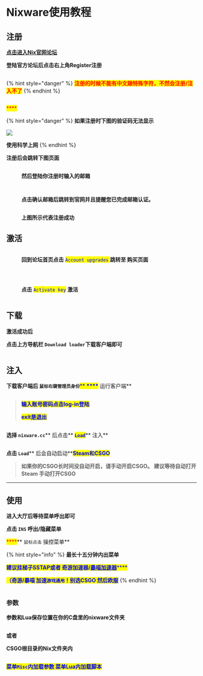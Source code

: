 # Nixware使用教程

## 注册

[**点击进入Nix官网论坛**](https://nixware.cc/)

**登陆官方论坛后点击右上角Register注册**

<figure><img src="../../../.gitbook/assets/image (29).png" alt=""><figcaption></figcaption></figure>

{% hint style="danger" %}
<mark style="color:red;">**注册的时候不能有中文跟特殊字符，不然会注册/注入不了**</mark>
{% endhint %}

<figure><img src="../../../.gitbook/assets/image (19).png" alt=""><figcaption></figcaption></figure>

<mark style="color:red;">****</mark>

{% hint style="danger" %}
**如果注册时下图的验证码无法显示**

****![](../../../.gitbook/assets/image.png)****

**使用科学上网**
{% endhint %}

**注册后会跳转下图页面**

<figure><img src="../../../.gitbook/assets/image (30).png" alt=""><figcaption><p><strong>然后登陆你注册时输入的邮箱</strong></p></figcaption></figure>

<figure><img src="../../../.gitbook/assets/image (33).png" alt=""><figcaption></figcaption></figure>

<figure><img src="../../../.gitbook/assets/image (31).png" alt=""><figcaption><p><strong>点击确认邮箱后跳转到官网并且提醒您已完成邮箱认证。</strong></p></figcaption></figure>

<figure><img src="../../../.gitbook/assets/image (20).png" alt=""><figcaption><p><strong>上图所示代表注册成功</strong></p></figcaption></figure>

## **激活**

<figure><img src="../../../.gitbook/assets/image (4) (1).png" alt=""><figcaption><p><strong>回到论坛首页点击</strong> <mark style="color:blue;"><code>Account upgrades</code> <strong></strong></mark><strong> 跳转至 购买页面</strong></p></figcaption></figure>

​

<figure><img src="../../../.gitbook/assets/image (27).png" alt=""><figcaption><p><strong>点击</strong> <mark style="color:blue;"><code>Activate key</code></mark> <strong>激活</strong></p></figcaption></figure>

<figure><img src="../../../.gitbook/assets/image (32).png" alt=""><figcaption></figcaption></figure>

## **下载**

**激活成功后**

**点击上方导航栏 **<mark style="color:blue;">**`Download loader`**</mark>**下载客户端即可**

<figure><img src="../../../.gitbook/assets/image (5).png" alt=""><figcaption></figcaption></figure>

## **注入**

**下载客户端后 **<mark style="color:blue;">**`鼠标右键管理员身份`**</mark><mark style="color:blue;">** **</mark><mark style="color:blue;">****</mark>** 运行客户端**

<figure><img src="../../../.gitbook/assets/image (2) (2).png" alt=""><figcaption></figcaption></figure>

> <mark style="color:blue;">**输入账号密码点击log-in登陆**</mark>
>
> <mark style="color:blue;">**exit是退出**</mark>

<figure><img src="../../../.gitbook/assets/image (1).png" alt=""><figcaption></figcaption></figure>

**选择 **<mark style="color:blue;">**`nixware.cc`**</mark>** 后点击** <mark style="color:blue;">**`Load`**</mark>** 注入**

<figure><img src="../../../.gitbook/assets/image (24).png" alt=""><figcaption></figcaption></figure>

**点击 **<mark style="color:blue;">**`Load`**</mark>** 后会自动启动**<mark style="color:blue;">**Steam**</mark>**和**<mark style="color:blue;">**CSGO**</mark>

> **如果你的CSGO长时间没自动开启，请手动开启CSGO。 建议等待自动打开Steam 手动打开CSGO**

****

## **使用**

**进入大厅后等待菜单呼出即可**

**点击 `INS` 呼出/隐藏菜单**

&#x20;<mark style="color:red;">****</mark>** `鼠标点击` 操控菜单**

{% hint style="info" %}
**最长十五分钟内出菜单**

<mark style="color:blue;">**建议挂梯子SSTAP或者 奇游加速器/**</mark>[<mark style="color:blue;">**暴喵加速器**</mark>](https://www.baomiao.cn/)<mark style="color:blue;">****</mark>

<mark style="color:blue;">**（奇游/暴喵 加速**</mark><mark style="color:blue;">**`游戏通用`**</mark><mark style="color:blue;">**！别选CSGO 然后欧服**</mark>
{% endhint %}

<figure><img src="../../../.gitbook/assets/image (8).png" alt=""><figcaption></figcaption></figure>

### **参数**

**参数和Lua保存位置在你的C盘里的nixware文件夹**

<figure><img src="../../../.gitbook/assets/image (23).png" alt=""><figcaption></figcaption></figure>

**或者**

**CSGO根目录的Nix文件夹内**

<figure><img src="../../../.gitbook/assets/image (22).png" alt=""><figcaption></figcaption></figure>

<mark style="color:blue;">**菜单**</mark><mark style="color:blue;">**`Misc`**</mark><mark style="color:blue;">**内加载参数 菜单Lua内加载脚本**</mark>
